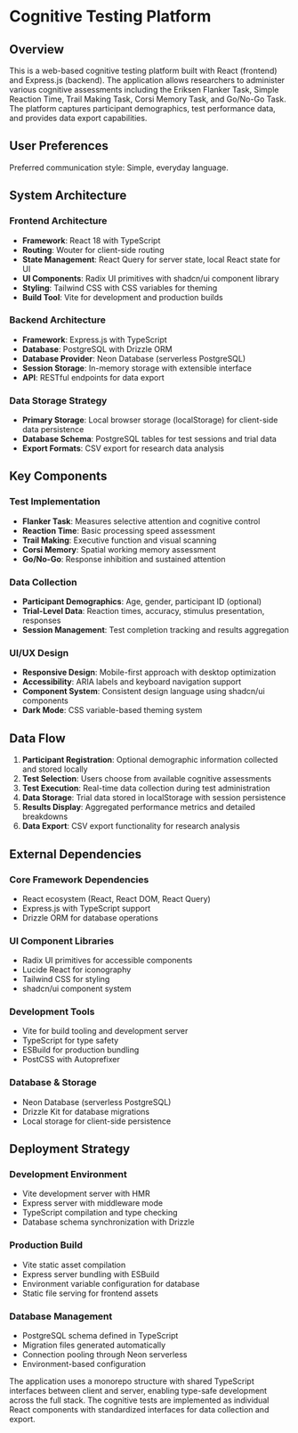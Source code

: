 # Cognitive Testing Platform

## Overview

This is a web-based cognitive testing platform built with React (frontend) and Express.js (backend). The application allows researchers to administer various cognitive assessments including the Eriksen Flanker Task, Simple Reaction Time, Trail Making Task, Corsi Memory Task, and Go/No-Go Task. The platform captures participant demographics, test performance data, and provides data export capabilities.

## User Preferences

Preferred communication style: Simple, everyday language.

## System Architecture

### Frontend Architecture
- **Framework**: React 18 with TypeScript
- **Routing**: Wouter for client-side routing
- **State Management**: React Query for server state, local React state for UI
- **UI Components**: Radix UI primitives with shadcn/ui component library
- **Styling**: Tailwind CSS with CSS variables for theming
- **Build Tool**: Vite for development and production builds

### Backend Architecture
- **Framework**: Express.js with TypeScript
- **Database**: PostgreSQL with Drizzle ORM
- **Database Provider**: Neon Database (serverless PostgreSQL)
- **Session Storage**: In-memory storage with extensible interface
- **API**: RESTful endpoints for data export

### Data Storage Strategy
- **Primary Storage**: Local browser storage (localStorage) for client-side data persistence
- **Database Schema**: PostgreSQL tables for test sessions and trial data
- **Export Formats**: CSV export for research data analysis

## Key Components

### Test Implementation
- **Flanker Task**: Measures selective attention and cognitive control
- **Reaction Time**: Basic processing speed assessment
- **Trail Making**: Executive function and visual scanning
- **Corsi Memory**: Spatial working memory assessment
- **Go/No-Go**: Response inhibition and sustained attention

### Data Collection
- **Participant Demographics**: Age, gender, participant ID (optional)
- **Trial-Level Data**: Reaction times, accuracy, stimulus presentation, responses
- **Session Management**: Test completion tracking and results aggregation

### UI/UX Design
- **Responsive Design**: Mobile-first approach with desktop optimization
- **Accessibility**: ARIA labels and keyboard navigation support
- **Component System**: Consistent design language using shadcn/ui components
- **Dark Mode**: CSS variable-based theming system

## Data Flow

1. **Participant Registration**: Optional demographic information collected and stored locally
2. **Test Selection**: Users choose from available cognitive assessments
3. **Test Execution**: Real-time data collection during test administration
4. **Data Storage**: Trial data stored in localStorage with session persistence
5. **Results Display**: Aggregated performance metrics and detailed breakdowns
6. **Data Export**: CSV export functionality for research analysis

## External Dependencies

### Core Framework Dependencies
- React ecosystem (React, React DOM, React Query)
- Express.js with TypeScript support
- Drizzle ORM for database operations

### UI Component Libraries
- Radix UI primitives for accessible components
- Lucide React for iconography
- Tailwind CSS for styling
- shadcn/ui component system

### Development Tools
- Vite for build tooling and development server
- TypeScript for type safety
- ESBuild for production bundling
- PostCSS with Autoprefixer

### Database & Storage
- Neon Database (serverless PostgreSQL)
- Drizzle Kit for database migrations
- Local storage for client-side persistence

## Deployment Strategy

### Development Environment
- Vite development server with HMR
- Express server with middleware mode
- TypeScript compilation and type checking
- Database schema synchronization with Drizzle

### Production Build
- Vite static asset compilation
- Express server bundling with ESBuild
- Environment variable configuration for database
- Static file serving for frontend assets

### Database Management
- PostgreSQL schema defined in TypeScript
- Migration files generated automatically
- Connection pooling through Neon serverless
- Environment-based configuration

The application uses a monorepo structure with shared TypeScript interfaces between client and server, enabling type-safe development across the full stack. The cognitive tests are implemented as individual React components with standardized interfaces for data collection and export.